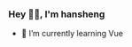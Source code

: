 ### Hey 👋🏽, I'm hansheng

<!-- ![](https://github-readme-stats.vercel.app/api?username=shabbyaaa&theme=dark&show_icons=true)
<br />
![](https://github-readme-stats.vercel.app/api/top-langs/?username=shabbyaaa&theme=tokyonight)
<br /> -->
- 🌱 I’m currently learning Vue
